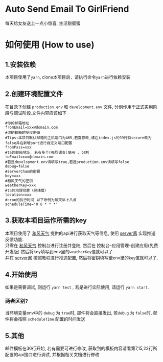 # Auto Send Email To GirlFriend 
每天给女友送上一点小惊喜, 生活甜蜜蜜  

# 如何使用 (How to use)  
## 1.安装依赖  
本项目使用了`yarn`, clone本项目后，请执行命令`yarn`进行依赖安装
## 2.创建环境配置文件
在目录下创建 `production.env` 和 `development.env` 文件, 分别作用于正式实用阶段与调试阶段.文件内容应该如下  
```dotenv
#你的邮箱地址
fromEmail=xxx@domain.com
#你的邮箱的授权密码
#Tips:本项目默认邮箱的主机端口为465,若需修改,请在index.js的99行将secure改为false并在新增port进行自定义端口配置
fromPass=xxx
#ta的邮箱地址, 若有多个(强烈谴责)使用 , 分割
toEmail=xxx@domain.com
#若是development.env请填写true,若是production.env请填写false
debug=false
#serverChan的密钥
key=xxx
#和风天气的密钥
weatherKey=xxx
#ta的地理位置（经纬度）
location=xxx
#cron的执行时间 以下示例为每天早上八点
scheduleTime="0 8 * * *"
```  

## 3.获取本项目运作所需的key  
本项目使用了 [和风天气](https://dev.qweather.com/) 提供的api进行获取天气等信息, 使用 [server酱](https://sct.ftqq.com/) 实现推送反馈功能.  
只需在 [和风天气](https://dev.qweather.com/) 控制台进行注册并登陆, 然后在 控制台-应用管理-创建应用(免费开发版) 然后将key填写到env里的`weatherKey`值就可以了.  
并在 [server酱](https://sct.ftqq.com/) 按照教程进行推送配置, 然后将密钥填写至env里的`key`值就可以了.  

## 4.开始使用  
如果是需要调试, 则运行  `yarn test` , 若是进行实际使用, 请运行 `yarn start`.  
### 两者区别?
当环境变量env中的 `debug` 为 `true`时, 邮件将会直接发出, 若`debug` 为 `false`时,  邮件将会按照 `scheduleTime` 配置的时间发送


## 5.其他  
邮件模板在30行开始, 若有需要可进行修改, 获取到的模板内容请看第7,15,22行所配置的api接口进行调试, 并根据相关文档进行修改
